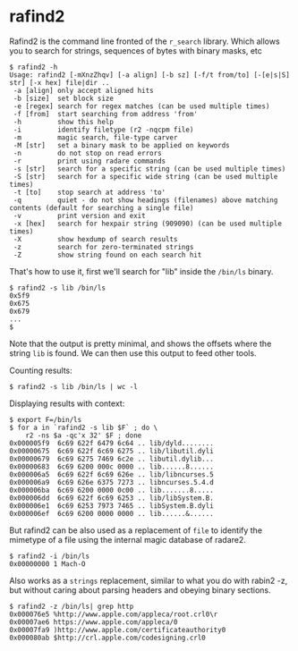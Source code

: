 # rafind2

Rafind2 is the command line fronted of the `r_search` library. Which allows you to search for strings, sequences of bytes with binary masks, etc

```
$ rafind2 -h
Usage: rafind2 [-mXnzZhqv] [-a align] [-b sz] [-f/t from/to] [-[e|s|S] str] [-x hex] file|dir ..
 -a [align] only accept aligned hits
 -b [size]  set block size
 -e [regex] search for regex matches (can be used multiple times)
 -f [from]  start searching from address 'from'
 -h         show this help
 -i         identify filetype (r2 -nqcpm file)
 -m         magic search, file-type carver
 -M [str]   set a binary mask to be applied on keywords
 -n         do not stop on read errors
 -r         print using radare commands
 -s [str]   search for a specific string (can be used multiple times)
 -S [str]   search for a specific wide string (can be used multiple times)
 -t [to]    stop search at address 'to'
 -q         quiet - do not show headings (filenames) above matching contents (default for searching a single file)
 -v         print version and exit
 -x [hex]   search for hexpair string (909090) (can be used multiple times)
 -X         show hexdump of search results
 -z         search for zero-terminated strings
 -Z         show string found on each search hit
```

That's how to use it, first we'll search for "lib" inside the `/bin/ls` binary.
```
$ rafind2 -s lib /bin/ls
0x5f9
0x675
0x679
...
$
```
Note that the output is pretty minimal, and shows the offsets where the string `lib` is found. We can then use this output to feed other tools.

Counting results:

```
$ rafind2 -s lib /bin/ls | wc -l
```

Displaying results with context:

```
$ export F=/bin/ls
$ for a in `rafind2 -s lib $F` ; do \
    r2 -ns $a -qc'x 32' $F ; done
0x000005f9  6c69 622f 6479 6c64 .. lib/dyld........
0x00000675  6c69 622f 6c69 6275 .. lib/libutil.dyli
0x00000679  6c69 6275 7469 6c2e .. libutil.dylib...
0x00000683  6c69 6200 000c 0000 .. lib......8......
0x000006a5  6c69 622f 6c69 626e .. lib/libncurses.5
0x000006a9  6c69 626e 6375 7273 .. libncurses.5.4.d
0x000006ba  6c69 6200 0000 0c00 .. lib.......8.....
0x000006dd  6c69 622f 6c69 6253 .. lib/libSystem.B.
0x000006e1  6c69 6253 7973 7465 .. libSystem.B.dyli
0x000006ef  6c69 6200 0000 0000 .. lib......&......
```

But rafind2 can be also used as a replacement of `file` to identify the mimetype of a file using the internal magic database of radare2.

```
$ rafind2 -i /bin/ls
0x00000000 1 Mach-O
```

Also works as a `strings` replacement, similar to what you do with rabin2 -z, but without caring about parsing headers and obeying binary sections.

```
$ rafind2 -z /bin/ls| grep http
0x000076e5 %http://www.apple.com/appleca/root.crl0\r
0x00007ae6 https://www.apple.com/appleca/0
0x00007fa9 )http://www.apple.com/certificateauthority0
0x000080ab $http://crl.apple.com/codesigning.crl0
```
